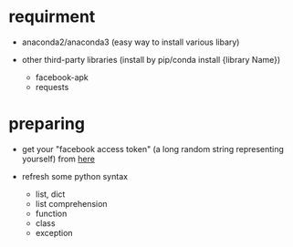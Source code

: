 
# requirment
- anaconda2/anaconda3 (easy way to install various libary)

- other third-party libraries (install by pip/conda install {library Name})
	- facebook-apk
	- requests 

# preparing
- get your "facebook access token" (a long random string representing yourself) from [here](https://developers.facebook.com/tools/debug/accesstoken)

- refresh some python syntax
	- list, dict
	- list comprehension
	- function
	- class 
	- exception


